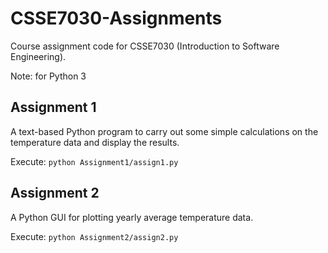 # CSSE7030-Assignments
Course assignment code for CSSE7030 (Introduction to Software Engineering).

Note: for Python 3

## Assignment 1

A text-based Python program to carry out some simple calculations on the temperature data and display the results.

Execute: `python Assignment1/assign1.py`

## Assignment 2

A Python GUI for plotting yearly average temperature data.

Execute: `python Assignment2/assign2.py`